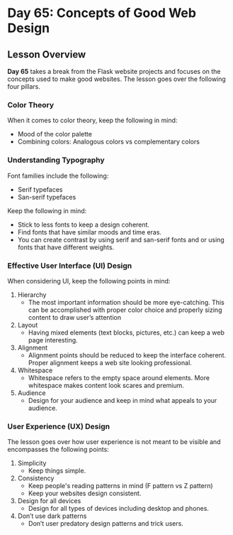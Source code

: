 # Day 65: Concepts of Good Web Design
## Lesson Overview
**Day 65** takes a break from the Flask website projects and focuses on the concepts used to make good websites. The lesson goes over the following four pillars.

### Color Theory
When it comes to color theory, keep the following in mind:
- Mood of the color palette
- Combining colors: Analogous colors vs complementary colors

### Understanding Typography
Font families include the following:
- Serif typefaces
- San-serif typefaces

Keep the following in mind:
- Stick to less fonts to keep a design coherent.
- Find fonts that have similar moods and time eras.
- You can create contrast by using serif and san-serif fonts and or using fonts that have different weights.


### Effective User Interface (UI) Design
When considering UI, keep the following points in mind:
1.	Hierarchy
    - The most important information should be more eye-catching. This can be accomplished with proper color choice and properly sizing content to draw user’s attention
2.	Layout
    - Having mixed elements (text blocks, pictures, etc.) can keep a web page interesting.
3.	Alignment
    - Alignment points should be reduced to keep the interface coherent. Proper alignment keeps a web site looking professional.
4.	Whitespace
    - Whitespace refers to the empty space around elements. More whitespace makes content look scares and premium.
5.	Audience
    - Design for your audience and keep in mind what appeals to your audience.

### User Experience (UX) Design
The lesson goes over how user experience is not meant to be visible and encompasses the following points:
1.	Simplicity
    - Keep things simple.
2.	Consistency
    - Keep people's reading patterns in mind (F pattern vs Z pattern)
    - Keep your websites design consistent.
3.	Design for all devices
    - Design for all types of devices including desktop and phones.
4.	Don’t use dark patterns
    - Don’t user predatory design patterns and trick users.
